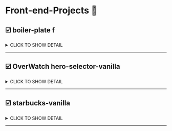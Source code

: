 # Front-end-Projects 🎲

## :ballot_box_with_check:  boiler-plate f

<details>
  <summary>CLICK TO SHOW DETAIL</summary>
  <BR>
  <div markdown="1">

#### 📖 What I USE 

- React
- mongoDB
    
  </div>
</details>

---

## :ballot_box_with_check: OverWatch hero-selector-vanilla

<details>
  <summary>CLICK TO SHOW DETAIL</summary>
  <BR>
  <div markdown="1">
    
[DEMO](https://rncst.github.io/hero-selector-vanilla/index.html)

[Repository](https://github.com/RNCST/hero-selector-vanilla)

#### 📖 What I USE 

- HTML 
- CSS 
- JAVASCRIPT
    
  </div>
</details>

---

## :ballot_box_with_check: starbucks-vanilla
  
  <details>
  <summary>CLICK TO SHOW DETAIL</summary>
  <BR>
  <div markdown="1">

[DEMO](https://rncst.github.io/starbucks-vanilla/)

[Repository](https://github.com/RNCST/starbucks-vanilla)

#### 📖 What I USE 

- HTML 
- CSS 
- JAVASCRIPT 
  - gsap (javascript animation library) [link](https://greensock.com/docs/v3/GSAP)
  - gsap-ScrollToPlugin (javascript animation library) [link](https://greensock.com/docs/v3/GSAP)
  - lodash (javascript library (use .throttle)) [link](https://lodash.com/)
  - swiper-js (Slider API) [link](https://swiperjs.com/swiper-api)
  - youtube-iframe-api (youtube-api) [link](https://developers.google.com/youtube/iframe_api_reference?hl=ko)
  - ScrollMagic (javascript library scroll interaction) [link](https://scrollmagic.io/)


    
      </div>
</details>
    
---

